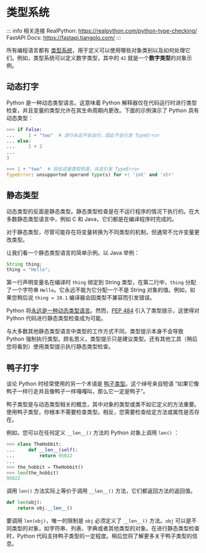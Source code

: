 # 类型系统

::: info 相关连接
RealPython: <https://realpython.com/python-type-checking/>  
FastAPI Docs: <https://fastapi.tiangolo.com/>
:::

所有编程语言都有 [类型系统]，用于定义可以使用哪些对象类别以及如何处理它们。例如，类型系统可以定义数字类型，其中的 `42` 就是一个**数字类型**的对象示例。

## 动态打字

Python 是一种动态类型语言。这意味着 Python 解释器仅在代码运行时进行类型检查，并且变量的类型允许在其生命周期内更改。下面的示例演示了 Python 具有动态类型：

```py
>>> if False:
...     1 + "two"  # 该行永远不会运行，因此不会引发 TypeError
... else:
...     1 + 2
...
3

>>> 1 + "two"  # 现在这是类型检查，并且引发 TypeError
TypeError: unsupported operand type(s) for +: 'int' and 'str'
```

## 静态类型

动态类型的反面是静态类型。静态类型检查是在不运行程序的情况下执行的。在大多数静态类型语言中，例如 C 和 Java，它们都是在编译程序时完成的。

对于静态类型，尽管可能存在将变量转换为不同类型的机制，但通常不允许变量更改类型。

让我们看一个静态类型语言的简单示例。以 Java 举例：

```java
String thing;
thing = "Hello";
```

第一行声明变量名在编译时 `thing` 绑定到 String 类型，在第二行中，`thing` 分配了一个字符串 `Hello`。它永远不能为它分配一个不是 String 对象的值。例如，如果您稍后说 `thing = 28.1` 编译器会因类型不兼容而引发错误。

Python 将[永远是一种动态类型语言](https://peps.python.org/pep-0484/#non-goals)。然而，[PEP 484] 引入了类型提示，这使得对 Python 代码进行静态类型检查成为可能。

与大多数其他静态类型语言中类型的工作方式不同，类型提示本身不会导致 Python 强制执行类型。顾名思义，类型提示只是建议类型。还有其他工具（稍后您将看到）使用类型提示执行静态类型检查。

## 鸭子打字

谈论 Python 时经常使用的另一个术语是 [鸭子类型]。这个绰号来自短语 “如果它像鸭子一样行走并且像鸭子一样嘎嘎叫，那么它一定是鸭子”。

鸭子类型是与动态类型相关的概念，其中对象的类型或类不如它定义的方法重要。使用鸭子类型，你根本不需要检查类型。相反，您需要检查给定方法或属性是否存在。

例如，您可以在任何定义 `__len__()` 方法的 Python 对象上调用 `len()` ：

```py
>>> class TheHobbit:
...     def __len__(self):
...         return 95022
...
>>> the_hobbit = TheHobbit()
>>> len(the_hobbit)
95022
```

调用 `len()` 方法实际上等价于调用 `__len__()` 方法，它们都返回方法的返回值。

```py
def len(obj):
    return obj.__len__()
```

要调用 `len(obj)`，唯一的限制是 `obj` 必须定义了 `__len__()` 方法。`obj` 可以是不同类型的对象，如字符串、列表、字典或者其他类型的对象。在进行静态类型检查时，Python 代码支持鸭子类型的一定程度。稍后您将了解更多关于鸭子类型的信息。

[类型系统]: https://en.wikipedia.org/wiki/Type_system
[PEP 484]: https://peps.python.org/pep-0484/
[鸭子类型]: https://en.wikipedia.org/wiki/Duck_typing
